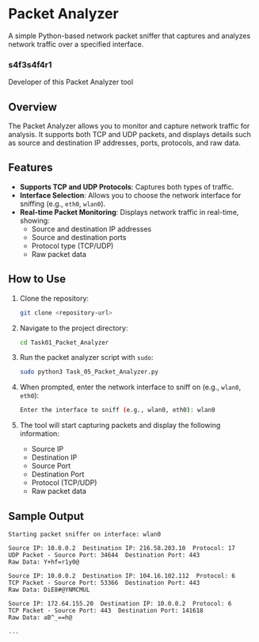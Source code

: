 # Packet Analyzer

A simple Python-based network packet sniffer that captures and analyzes network traffic over a specified interface.

### s4f3s4f4r1 
Developer of this Packet Analyzer tool

## Overview

The Packet Analyzer allows you to monitor and capture network traffic for analysis. It supports both TCP and UDP packets, and displays details such as source and destination IP addresses, ports, protocols, and raw data.

## Features

- **Supports TCP and UDP Protocols**: Captures both types of traffic.
- **Interface Selection**: Allows you to choose the network interface for sniffing (e.g., `eth0`, `wlan0`).
- **Real-time Packet Monitoring**: Displays network traffic in real-time, showing:
  - Source and destination IP addresses
  - Source and destination ports
  - Protocol type (TCP/UDP)
  - Raw packet data

## How to Use

1. Clone the repository:

    ```bash
    git clone <repository-url>
    ```

2. Navigate to the project directory:

    ```bash
    cd Task01_Packet_Analyzer
    ```

3. Run the packet analyzer script with `sudo`:

    ```bash
    sudo python3 Task_05_Packet_Analyzer.py
    ```

4. When prompted, enter the network interface to sniff on (e.g., `wlan0`, `eth0`):

    ```bash
    Enter the interface to sniff (e.g., wlan0, eth0): wlan0
    ```

5. The tool will start capturing packets and display the following information:

    - Source IP
    - Destination IP
    - Source Port
    - Destination Port
    - Protocol (TCP/UDP)
    - Raw packet data

## Sample Output

```plaintext
Starting packet sniffer on interface: wlan0

Source IP: 10.0.0.2  Destination IP: 216.58.203.10  Protocol: 17
UDP Packet - Source Port: 34644  Destination Port: 443
Raw Data: Y+hf=r1y0@

Source IP: 10.0.0.2  Destination IP: 104.16.102.112  Protocol: 6
TCP Packet - Source Port: 53366  Destination Port: 443
Raw Data: DiE8#@YNMCMUL

Source IP: 172.64.155.20  Destination IP: 10.0.0.2  Protocol: 6
TCP Packet - Source Port: 443  Destination Port: 141618
Raw Data: aB^_==h@

...
